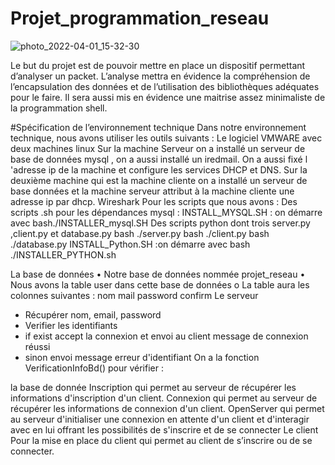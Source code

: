 # Projet_programmation_reseau
![photo_2022-04-01_15-32-30](https://user-images.githubusercontent.com/78869773/161454897-0b291e99-80b9-4fa9-86ce-76844d358741.jpg)


 
 
Le but du projet est de pouvoir mettre en place un dispositif permettant d’analyser un packet. L’analyse mettra en évidence la compréhension de l’encapsulation des données et de l’utilisation des bibliothèques adéquates pour le faire. Il sera aussi mis en évidence une maitrise assez minimaliste de la programmation shell. 

#Spécification de l’environnement technique
Dans notre environnement technique, nous avons utiliser les outils suivants :
Le logiciel VMWARE avec deux machines linux 
Sur la machine Serveur on a installé un serveur de base de données mysql , on a aussi installé un iredmail.
On a aussi fixé l 'adresse ip de la machine et configure les services DHCP et DNS.
Sur la deuxième machine qui est la machine cliente on a installé un serveur de base données et la machine serveur attribut à la machine cliente une adresse ip par dhcp.
Wireshark
Pour les scripts que nous avons :
Des scripts .sh pour les dépendances mysql :
INSTALL_MYSQL.SH : on démarre avec bash./INSTALLER_mysql.SH
Des scripts python dont trois server.py ,client.py et database.py
 bash ./server.py
bash ./client.py
bash ./database.py
INSTALL_Python.SH :on démarre  avec bash ./INSTALLER_PYTHON.sh

La base de données
•	Notre base de données nommée projet_reseau
•	Nous avons la table user dans cette base de données
o	La table aura les colonnes suivantes :
nom
mail
password
confirm
Le serveur
-	Récupérer  nom, email, password
-	Verifier les identifiants
-	if exist accept la connexion et envoi au client message de connexion réussi
-	sinon envoi message erreur d'identifiant
On a  la fonction VerificationInfoBd() pour vérifier :

la base de donnée
Inscription qui permet au serveur de récupérer les informations d'inscription d'un client.
Connexion qui permet au serveur de récupérer les informations de connexion d'un client.
OpenServer qui permet au serveur d'initialiser une connexion en attente d'un client et d'interagir avec en lui offrant les possibilités de s'inscrire et de se connecter
Le client
Pour la mise en place du client qui permet au client de s’inscrire ou de se connecter.
